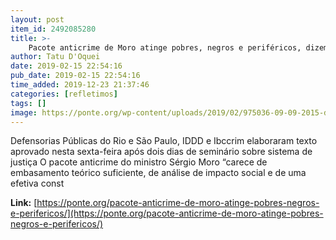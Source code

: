 ```yaml
---
layout: post
item_id: 2492085280
title: >-
    Pacote anticrime de Moro atinge pobres, negros e periféricos, dizem entidades
author: Tatu D'Oquei
date: 2019-02-15 22:54:16
pub_date: 2019-02-15 22:54:16
time_added: 2019-12-23 21:37:46
categories: [refletimos]
tags: []
image: https://ponte.org/wp-content/uploads/2019/02/975036-09-09-2015-dsc_2143.jpg
---
```


Defensorias Públicas do Rio e São Paulo, IDDD e Ibccrim elaboraram texto aprovado nesta sexta-feira após dois dias de seminário sobre sistema de justiça O pacote anticrime do ministro Sérgio Moro “carece de embasamento teórico suficiente, de análise de impacto social e de uma efetiva const

**Link:** [https://ponte.org/pacote-anticrime-de-moro-atinge-pobres-negros-e-perifericos/](https://ponte.org/pacote-anticrime-de-moro-atinge-pobres-negros-e-perifericos/)

